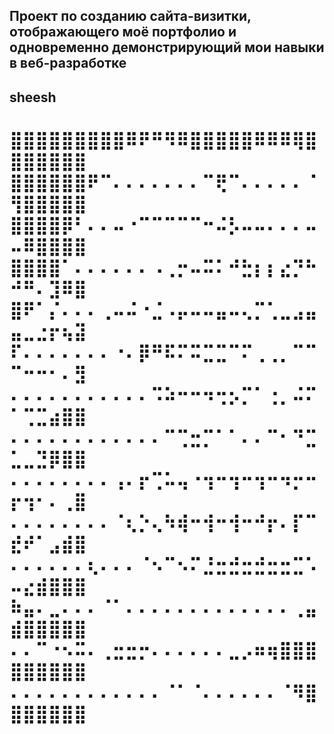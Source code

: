 <h2>Проект по созданию сайта-визитки, отображающего моё портфолио и одновременно демонстрирующий мои навыки в веб-разработке</h2>

<h2>sheesh</h2> 

<h1>⣿⣿⣿⣿⣿⣿⣿⣿⣿⠿⠟⠛⠻⠿⣿⣿⣿⣿⣿⠿⠿⠿⢿⣿⣿⣿⣿⣿⣿⣿
⣿⣿⣿⣿⣿⣿⠟⠉⠄⠄⠄⠄⠄⠄⠄⠉⢟⠉⠄⠄⠄⠄⠄⠈⢻⣿⣿⣿⣿⣿
⣿⣿⣿⣿⡿⠃⠄⠄⠤⠐⠉⠉⠉⠉⠉⠒⠬⡣⠤⠤⠄⠄⠄⠤⠤⠿⣿⣿⣿⣿
⣿⣿⣿⣿⠁⠄⠄⠄⠄⠄⠄⠠⢀⡒⠤⠭⠅⠚⣓⡆⡆⣔⡙⠓⠚⠛⠄⣹⠿⣿
⣿⠟⠁⡌⠄⠄⠄⢀⠤⠬⠐⣈⠠⡤⠤⠤⣤⠤⢄⡉⢁⣀⣠⣤⣤⣀⣐⡖⢦⣽
⠏⠄⠄⠄⠄⠄⠄⠄⠐⠄⡿⠛⠯⠍⠭⣉⣉⠉⠍⢀⢀⡀⠉⠉⠉⠒⠒⠂⠄⣻
⠄⠄⠄⠄⠄⠄⠄⠄⠄⠄⠄⠩⠵⠒⠒⠲⢒⡢⡉⠁⢐⡀⠬⠍⠁⢉⣉⣴⣿⣿
⠄⠄⠄⠄⠄⠄⠄⠄⠄⠄⠄⠄⠉⢉⣒⡉⠁⠁⠄⠄⠉⠂⠙⣉⣁⣀⣙⡿⣿⣿
⠄⠄⠄⠄⠄⠄⠄⠄⢠⠄⡖⢉⠥⢤⠐⢲⠒⢲⠒⢲⠒⠲⡒⠒⡖⢲⠂⠄⢀⣿ 
⠄⠄⠄⠄⠄⠄⠄⠄⠈⢆⡑⢄⠳⢾⠒⢺⠒⢺⠒⠚⡖⠄⡏⠉⣞⠞⠁⣠⣾⣿ 
⠄⠄⠄⠄⠄⠄⢆⠄⠄⠄⠈⠢⠉⠢⠍⣘⣒⣚⣒⣚⣒⣒⣉⠡⠤⣔⣾⣿⣿⣿ 
⠷⣤⠄⣀⠄⠄⠄⠈⠁⠄⠄⠄⠄⠄⠄⠄⠄⠄⠄⠄⠄⠄⢀⣤⣾⣿⣿⣿⣿⣿ 
⠄⠄⠉⠐⠢⠭⠄⢀⣒⣒⡒⠄⠄⠄⠄⠄⠄⣀⡠⠶⢶⣿⣿⣿⣿⣿⣿⣿⣿⣿ 
⠄⠄⠄⠄⠄⠄⠄⠄⠄⠄⠄⠄⠈⠁⠈⠄⠄⠄⠄⠄⠄⠈⠻⣿⣿⣿⣿⣿⣿⣿</h1>
